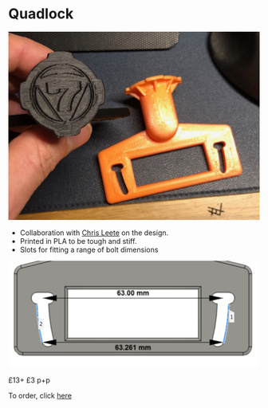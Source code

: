 # Quadlock
![stl](/img/quadlock.jpeg)

* Collaboration with [Chris Leete](https://www.instagram.com/chrisl3ete/) on the design. 
* Printed in PLA to be tough and stiff.
* Slots for fitting a range of bolt dimensions

![dimensions](/img/quad-dim.jpeg)

£13+ £3 p+p

To order, click [here](https://forms.gle/WPmsiwcxM3baA25NA)
